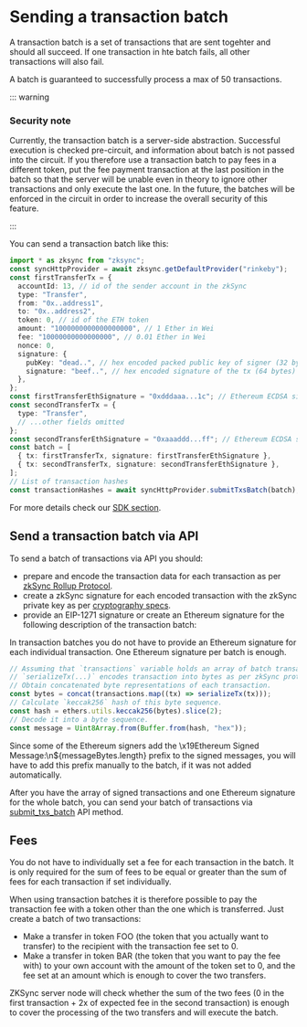 # Sending a transaction batch
A transaction batch is a set of transactions that are sent togehter and should all succeed. If one transaction in hte batch fails, all other transactions will also fail.

A batch is guaranteed to successfully process a max of 50 transactions.

::: warning

### Security note
Currently, the transaction batch is a server-side abstraction. Successful execution is checked 
pre-circuit, and information about batch is not passed into the circuit. If you therefore use a 
transaction batch to pay fees in a different token, put the fee payment transaction at the last position 
in the batch so that the server will be unable even in theory to ignore other transactions and only execute the last one. 
In the future, the batches will be enforced in the circuit in order to increase the overall security of this feature. 

:::

You can send a transaction batch like this:
```typescript
import * as zksync from "zksync";
const syncHttpProvider = await zksync.getDefaultProvider("rinkeby");
const firstTransferTx = {
  accountId: 13, // id of the sender account in the zkSync
  type: "Transfer",
  from: "0x..address1",
  to: "0x..address2",
  token: 0, // id of the ETH token
  amount: "1000000000000000000", // 1 Ether in Wei
  fee: "10000000000000000", // 0.01 Ether in Wei
  nonce: 0,
  signature: {
    pubKey: "dead..", // hex encoded packed public key of signer (32 bytes)
    signature: "beef..", // hex encoded signature of the tx (64 bytes)
  },
};
const firstTransferEthSignature = "0xdddaaa...1c"; // Ethereum ECDSA signature for the first message
const secondTransferTx = {
  type: "Transfer",
  // ...other fields omitted
};
const secondTransferEthSignature = "0xaaaddd...ff"; // Ethereum ECDSA signature for the second message
const batch = [
  { tx: firstTransferTx, signature: firstTransferEthSignature },
  { tx: secondTransferTx, signature: secondTransferEthSignature },
];
// List of transaction hashes
const transactionHashes = await syncHttpProvider.submitTxsBatch(batch);
```

For more details check our [SDK section](https://zksync.io/api/sdk/js/).
## Send a transaction batch via API

To send a batch of transactions via API you should:
-	prepare and encode the transaction data for each transaction as per [zkSync Rollup Protocol]( https://github.com/matter-labs/zksync/blob/master/docs/protocol.md).  
- create a zkSync signature for each encoded transaction with the zkSync private key  as per [cryptography specs]( https://zksync.io/api/sdk/crypto.html). 
-	provide an EIP-1271 signature or create an Ethereum signature for the following description of the transaction batch:

In transaction batches you do not have to provide an Ethereum signature for each individual transaction. One Ethereum signature per batch is enough.

```js
// Assuming that `transactions` variable holds an array of batch transactions, and
// `serializeTx(...)` encodes transaction into bytes as per zkSync protocol.
// Obtain concatenated byte representations of each transaction.
const bytes = concat(transactions.map((tx) => serializeTx(tx)));
// Calculate `keccak256` hash of this byte sequence.
const hash = ethers.utils.keccak256(bytes).slice(2);
// Decode it into a byte sequence.
const message = Uint8Array.from(Buffer.from(hash, "hex"));
```
Since some of the Ethereum signers add the \x19Ethereum Signed Message:\n${messageBytes.length} prefix to the signed messages, you will have to add this prefix manually to the batch, if it was not added automatically.  

After you have the array of signed transactions and one Ethereum signature for the whole batch, you can send your batch of transactions via [submit_txs_batch]( https://zksync.io/api/v0.1.html#submit-txs-batch ) API method.
## Fees
You do not have to individually set a fee for each transaction in the batch. It is only required for the sum of fees to be equal or greater than the sum of fees for each transaction if set individually. 

When using transaction batches it is therefore possible to pay the transaction fee with a token other than the one which is transferred. Just create a batch of two transactions:
-	Make a transfer in token FOO (the token that you actually want to transfer) to the recipient with the transaction fee set to 0.
-	Make a transfer in token BAR (the token that you want to pay the fee with) to your own account with the amount of the token set to 0, and the fee set at an amount which is enough to cover the two transfers.

ZKSync server node will check whether the sum of the two fees (0 in the first transaction + 2x of expected fee in the second transaction) is enough to cover the processing of the two transfers and will execute the batch.
